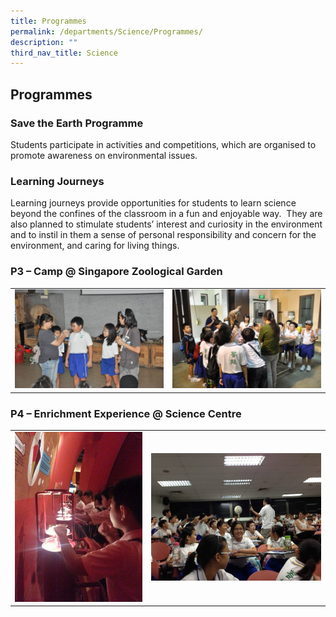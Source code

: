 ```yaml
---
title: Programmes
permalink: /departments/Science/Programmes/
description: ""
third_nav_title: Science
---
```

## Programmes 

### Save the Earth Programme 

Students participate in activities and competitions, which are organised to promote awareness on environmental issues.

### Learning Journeys

Learning journeys provide opportunities for students to learn science beyond the confines of the classroom in a fun and enjoyable way.  They are also planned to stimulate students’ interest and curiosity in the environment and to instil in them a sense of personal responsibility and concern for the environment, and caring for living things.

### P3 – Camp @ Singapore Zoological Garden

|  | |
| -------- | -------- | 
|    ![](/images/p3-camp-1.jpeg) | ![](/images/p3-camp-2.jpeg)|

### P4 – Enrichment Experience @ Science Centre



|  | |
| -------- | -------- | 
|   ![](/images/p4-camp-2.jpeg)  | ![](/images/p4-camp-1.jpeg)   | 


